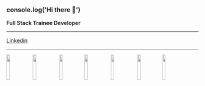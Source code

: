### console.log('Hi there 👋')

**Full Stack Trainee Developer**
_______
[Linkedin](https://www.linkedin.com/in/nicol%C3%A1s-mauber-a996121b9/)
_______


<img src="https://upload.wikimedia.org/wikipedia/commons/thumb/4/47/React.svg/1200px-React.svg.png" width="13%"></img>
<img src="https://upload.wikimedia.org/wikipedia/commons/thumb/9/99/Unofficial_JavaScript_logo_2.svg/1200px-Unofficial_JavaScript_logo_2.svg.png" width="13%"></img>
<img src="https://www.fixedbuffer.com/wp-content/uploads/2019/06/reflexion.png" width="13%"></img><img src="https://upload.wikimedia.org/wikipedia/commons/thumb/b/b2/Bootstrap_logo.svg/1200px-Bootstrap_logo.svg.png" width="13%"></img>
<img src="https://cdn-icons-png.flaticon.com/512/919/919826.png" width="13%"></img>
<img src="https://upload.wikimedia.org/wikipedia/commons/thumb/6/61/HTML5_logo_and_wordmark.svg/1200px-HTML5_logo_and_wordmark.svg.png" width="13%"></img><img src="https://img2.freepng.es/20180802/vty/kisspng-clip-art-microsoft-azure-sql-database-microsoft-sq-skills-5b63119fd6c064.4634905815332192318796.jpg" width="13%"></img>






